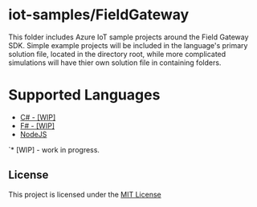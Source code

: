# iot-samples/FieldGateway
This folder includes Azure IoT sample projects around the Field Gateway SDK.  Simple example projects will be included in the language's primary solution file, located in the directory root, while more complicated simulations will have thier own solution file in containing folders.

# Supported Languages
* [C# - [WIP]](/FieldGateway/csharp/README.md)
* [F# - [WIP]](/FieldGateway/fsharp/README.md)
* [NodeJS](/FieldGateway/nodejs/README.md)

`* [WIP] - work in progress.

## License
This project is licensed under the [MIT License](/LICENSE.txt)